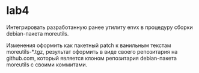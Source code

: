 # lab4
Интегрировать разработанную ранее утилиту envx в процедуру сборки debian-пакета moreutils.

Изменения оформить как пакетный patch к ванильным текстам moreutils-*.tgz, результат оформить 
в виде своего репозитария на github.com, который является клоном репозитария debian-пакета moreutils с своими коммитами.
